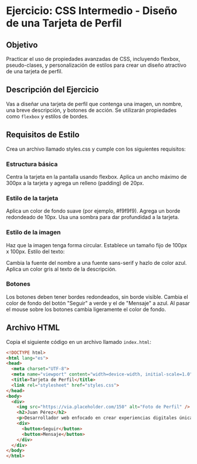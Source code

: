 # Ejercicio: CSS Intermedio - Diseño de una Tarjeta de Perfil

## Objetivo
Practicar el uso de propiedades avanzadas de CSS, incluyendo flexbox, pseudo-clases, y personalización de estilos para crear un diseño atractivo de una tarjeta de perfil.

## Descripción del Ejercicio

Vas a diseñar una tarjeta de perfil que contenga una imagen, un nombre, una breve descripción, y botones de acción. Se utilizarán propiedades como `flexbox` y estilos de bordes.

## Requisitos de Estilo
Crea un archivo llamado styles.css y cumple con los siguientes requisitos:

### Estructura básica

Centra la tarjeta en la pantalla usando flexbox.
Aplica un ancho máximo de 300px a la tarjeta y agrega un relleno (padding) de 20px.

### Estilo de la tarjeta

Aplica un color de fondo suave (por ejemplo, #f9f9f9).
Agrega un borde redondeado de 10px.
Usa una sombra para dar profundidad a la tarjeta.

### Estilo de la imagen

Haz que la imagen tenga forma circular.
Establece un tamaño fijo de 100px x 100px.
Estilo del texto:

Cambia la fuente del nombre a una fuente sans-serif y hazlo de color azul.
Aplica un color gris al texto de la descripción.

### Botones

Los botones deben tener bordes redondeados, sin borde visible.
Cambia el color de fondo del botón "Seguir" a verde y el de "Mensaje" a azul.
Al pasar el mouse sobre los botones cambia ligeramente el color de fondo.

## Archivo HTML

Copia el siguiente código en un archivo llamado `index.html`:

```html
<!DOCTYPE html>
<html lang="es">
<head>
  <meta charset="UTF-8">
  <meta name="viewport" content="width=device-width, initial-scale=1.0">
  <title>Tarjeta de Perfil</title>
  <link rel="stylesheet" href="styles.css">
</head>
<body>
  <div>
    <img src="https://via.placeholder.com/150" alt="Foto de Perfil" />
    <h2>Juan Pérez</h2>
    <p>Desarrollador web enfocado en crear experiencias digitales únicas.</p>
    <div>
      <button>Seguir</button>
      <button>Mensaje</button>
    </div>
  </div>
</body>
</html>
